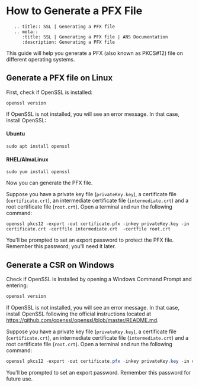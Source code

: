 # How to Generate a PFX File

```eval_rst
   .. title:: SSL | Generating a PFX file
   .. meta::
      :title: SSL | Generating a PFX file | ANS Documentation
      :description: Generating a PFX file
```
This guide will help you generate a PFX (also known as PKCS#12) file on different operating systems.

## Generate a PFX file on Linux

First, check if OpenSSL is installed:

```shell
openssl version
```

If OpenSSL is not installed, you will see an error message. In that case, install OpenSSL:

#### Ubuntu

```shell
sudo apt install openssl
```

#### RHEL/AlmaLinux

```shell
sudo yum install openssl
```

Now you can generate the PFX file.

Suppose you have a private key file (`privateKey.key`), a certificate file (`certificate.crt`), an intermediate certificate file (`intermediate.crt`) and a root certificate file (`root.crt`).
Open a terminal and run the following command:

```shell
openssl pkcs12 -export -out certificate.pfx -inkey privateKey.key -in certificate.crt -certfile intermediate.crt  -certfile root.crt
```

You'll be prompted to set an export password to protect the PFX file. Remember this password; you'll need it later.

## Generate a CSR on Windows

Check if OpenSSL is Installed by opening a Windows Command Prompt and entering:

```powershell
openssl version
```

If OpenSSL is not installed, you will see an error message. In that case, install OpenSSL following the official instructions located at <a href="https://github.com/openssl/openssl/blob/master/README.md" target="_blank">https://github.com/openssl/openssl/blob/master/README.md</a>.

Suppose you have a private key file (`privateKey.key`), a certificate file (`certificate.crt`), an intermediate certificate file (`intermediate.crt`) and a root certificate file (`root.crt`).
Open a terminal and run the following command:

```powershell
openssl pkcs12 -export -out certificate.pfx -inkey privateKey.key -in certificate.crt -certfile intermediate.crt -certfile root.crt
```

You'll be prompted to set an export password. Remember this password for future use.
